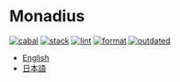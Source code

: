 # Monadius

[![cabal](https://github.com/haskell-game-archives/monadius/workflows/cabal/badge.svg)](https://github.com/haskell-game-archives/monadius/actions?query=workflow%3Acabal)
[![stack](https://github.com/haskell-game-archives/monadius/workflows/stack/badge.svg)](https://github.com/haskell-game-archives/monadius/actions?query=workflow%3Astack)
[![lint](https://github.com/haskell-game-archives/monadius/workflows/lint/badge.svg)](https://github.com/haskell-game-archives/monadius/actions?query=workflow%3Alint)
[![format](https://github.com/haskell-game-archives/monadius/workflows/format/badge.svg)](https://github.com/haskell-game-archives/monadius/actions?query=workflow%3Aformat)
[![outdated](https://github.com/haskell-game-archives/monadius/workflows/outdated/badge.svg)](https://github.com/haskell-game-archives/monadius/actions?query=workflow%3Aoutdated)

- [English](readme-e.txt)
- [日本語](readme-j.txt)
